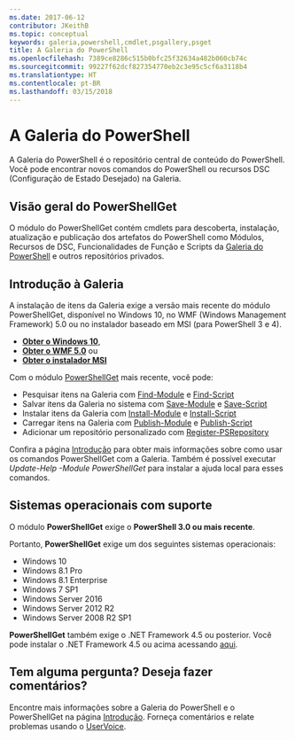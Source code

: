 ```yaml
---
ms.date: 2017-06-12
contributor: JKeithB
ms.topic: conceptual
keywords: galeria,powershell,cmdlet,psgallery,psget
title: A Galeria do PowerShell
ms.openlocfilehash: 7389ce8286c515b0bfc25f32634a482b060cb74c
ms.sourcegitcommit: 99227f62dcf827354770eb2c3e95c5cf6a3118b4
ms.translationtype: HT
ms.contentlocale: pt-BR
ms.lasthandoff: 03/15/2018
---
```

# <a name="the-powershell-gallery"></a>A Galeria do PowerShell

A Galeria do PowerShell é o repositório central de conteúdo do PowerShell. Você pode encontrar novos comandos do PowerShell ou recursos DSC (Configuração de Estado Desejado) na Galeria.

## <a name="powershellget-overview"></a>Visão geral do PowerShellGet

O módulo do PowerShellGet contém cmdlets para descoberta, instalação, atualização e publicação dos artefatos do PowerShell como Módulos, Recursos de DSC, Funcionalidades de Função e Scripts da [Galeria do PowerShell](https://www.PowerShellGallery.com) e outros repositórios privados.

## <a name="getting-started-with-the-gallery"></a>Introdução à Galeria

A instalação de itens da Galeria exige a versão mais recente do módulo PowerShellGet, disponível no Windows 10, no WMF (Windows Management Framework) 5.0 ou no instalador baseado em MSI (para PowerShell 3 e 4).

- [**Obter o Windows 10**](http://go.microsoft.com/fwlink/?LinkID=624830&clcid=0x409),
- [**Obter o WMF 5.0**](http://go.microsoft.com/fwlink/?LinkId=398175) ou
- [**Obter o instalador MSI**](http://go.microsoft.com/fwlink/?LinkID=746217&clcid=0x409)

Com o módulo [PowerShellGet](http://go.microsoft.com/fwlink/?LinkID=760387&clcid=0x409) mais recente, você pode:

-   Pesquisar itens na Galeria com [Find-Module](https://go.microsoft.com/fwlink/?LinkId=821658) e [Find-Script](https://go.microsoft.com/fwlink/?LinkId=822322)
-   Salvar itens da Galeria no sistema com [Save-Module](https://go.microsoft.com/fwlink/?LinkId=821669) e [Save-Script](https://go.microsoft.com/fwlink/?LinkId=822334)
-   Instalar itens da Galeria com [Install-Module](https://go.microsoft.com/fwlink/?LinkId=821663) e [Install-Script](https://go.microsoft.com/fwlink/?LinkId=822327)
-   Carregar itens na Galeria com [Publish-Module](https://go.microsoft.com/fwlink/?LinkId=821666) e [Publish-Script](https://go.microsoft.com/fwlink/?LinkId=822331)
-   Adicionar um repositório personalizado com [Register-PSRepository](https://go.microsoft.com/fwlink/?LinkId=821668)

Confira a página [Introdução](psgallery/psgallery_gettingstarted.md) para obter mais informações sobre como usar os comandos PowerShellGet com a Galeria. Também é possível executar *Update-Help -Module PowerShellGet* para instalar a ajuda local para esses comandos.

## <a name="supported-operating-systems"></a>Sistemas operacionais com suporte

O módulo **PowerShellGet** exige o **PowerShell 3.0 ou mais recente**.

Portanto, **PowerShellGet** exige um dos seguintes sistemas operacionais:

- Windows 10
- Windows 8.1 Pro
- Windows 8.1 Enterprise
- Windows 7 SP1
- Windows Server 2016
- Windows Server 2012 R2
- Windows Server 2008 R2 SP1

**PowerShellGet** também exige o .NET Framework 4.5 ou posterior. Você pode instalar o .NET Framework 4.5 ou acima acessando [aqui](https://msdn.microsoft.com/library/5a4x27ek.aspx).


## <a name="got-a-question-have-feedback"></a>Tem alguma pergunta? Deseja fazer comentários?

Encontre mais informações sobre a Galeria do PowerShell e o PowerShellGet na página [Introdução](psgallery/psgallery_gettingstarted.md). Forneça comentários e relate problemas usando o [UserVoice](http://windowsserver.uservoice.com/forums/301869-powershell).

